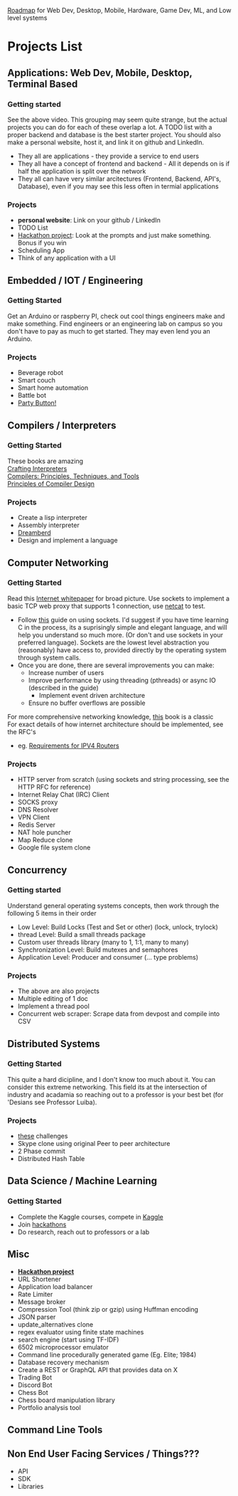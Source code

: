 [Roadmap](https://youtu.be/66tfvFeALBQ?si=l_BVcDWDUTRSM_u6) for Web Dev, Desktop, Mobile, Hardware, Game Dev, ML, and Low level systems

# Projects List

## Applications: Web Dev, Mobile, Desktop, Terminal Based 
### Getting started
See the above video. This grouping may seem quite strange, but the actual projects you can do for each of these overlap a lot. A TODO list with a proper backend and database is the best starter project. You should also make a personal website, host it, and link it on github and LinkedIn.

- They all are applications - they provide a service to end users
- They all have a concept of frontend and backend - All it depends on is if half the application is split over the network
- They all can have very similar arcitectures (Frontend, Backend, API's, Database), even if you may see this less often in termial applications

### Projects
* __personal website__: Link on your github / LinkedIn
* TODO List
* [Hackathon project](https://mlh.io/seasons/2024/events): Look at the prompts and just make something. Bonus if you win
* Scheduling App
* Think of any application with a UI

## Embedded / IOT / Engineering
### Getting Started
Get an Arduino or raspberry PI, check out cool things engineers make and make something. Find engineers or an engineering lab on campus so you don't have to pay as much to get started. They may even lend you an Arduino. 

### Projects
* Beverage robot
* Smart couch
* Smart home automation
* Battle bot
* [Party Button!](https://youtu.be/R_kYaPZ6eds?si=1K69JwoB3ir_fC97)

## Compilers / Interpreters
### Getting Started
These books are amazing  
[Crafting Interpreters](https://craftinginterpreters.com/)  
[Compilers: Principles, Techniques, and Tools](https://en.wikipedia.org/wiki/Compilers:_Principles,_Techniques,_and_Tools)  
[Principles of Compiler Design](https://en.wikipedia.org/wiki/Principles_of_Compiler_Design)  

### Projects
* Create a lisp interpreter
* Assembly interpreter
* [Dreamberd](https://github.com/TodePond/DreamBerd---e-acc)
* Design and implement a language

## Computer Networking
### Getting Started
Read this [Internet whitepaper](https://web.stanford.edu/class/msande91si/www-spr04/readings/week1/InternetWhitepaper.htm) for broad picture.
Use sockets to implement a basic TCP web proxy that supports 1 connection, use [netcat](https://en.wikipedia.org/wiki/Netcat) to test. 
* Follow [this](https://www.scs.stanford.edu/07wi-cs244b/refs/net2.pdf) guide on using sockets. I'd suggest if you have time learning C in the process, its a suprisingly simple and elegant language, and will help you understand so much more. (Or don't and use sockets in your preferred language). Sockets are the lowest level abstraction you (reasonably) have access to, provided directly by the operating system through system calls. 
* Once you are done, there are several improvements you can make:
    * Increase number of users
    * Improve performance by using threading (pthreads) or async IO (described in the guide)
        * Implement event driven architecture
    * Ensure no buffer overflows are possible

For more comprehensive networking knowledge, [this](https://en.wikipedia.org/wiki/TCP/IP_Illustrated) book is a classic  
For exact details of how internet architecture should be implemented, see the RFC's  
* eg. [Requirements for IPV4 Routers](https://datatracker.ietf.org/doc/html/rfc1812)

### Projects
* HTTP server from scratch (using sockets and string processing, see the HTTP RFC for reference)
* Internet Relay Chat (IRC) Client
* SOCKS proxy
* DNS Resolver
* VPN Client
* Redis Server
* NAT hole puncher
* Map Reduce clone
* Google file system clone

## Concurrency
### Getting started
Understand general operating systems concepts, then work through the following 5 items in their order

* Low Level: Build Locks (Test and Set or other) (lock, unlock, trylock)
* thread Level: Build a small threads package
* Custom user threads library (many to 1, 1:1, many to many)
* Synchronization Level: Build mutexes and semaphores
* Application Level: Producer and consumer (… type problems)

### Projects
* The above are also projects
* Multiple editing of 1 doc
* Implement a thread pool
* Concurrent web scraper: Scrape data from devpost and compile into CSV

## Distributed Systems
### Getting Started
This quite a hard dicipline, and I don't know too much about it. You can consider this extreme networking. This field its at the intersection of industry and acadamia so reaching out to a professor is your best bet (for 'Desians see Professor Luiba). 

### Projects
* [these](https://fly.io/dist-sys/) challenges 
* Skype clone using original Peer to peer architecture
* 2 Phase commit
* Distributed Hash Table

## Data Science / Machine Learning
### Getting Started
* Complete the Kaggle courses, compete in [Kaggle](https://www.kaggle.com/) 
* Join [hackathons](https://mlh.io)
* Do research, reach out to professors or a lab

## Misc
* __[Hackathon project](https://mlh.io/seasons/2024/events)__
* URL Shortener
* Application load balancer
* Rate Limiter
* Message broker
* Compression Tool (think zip or gzip) using Huffman encoding
* JSON parser
* update_alternatives clone
* regex evaluator using finite state machines
* search engine (start using TF-IDF)
* 6502 microprocessor emulator 
* Command line procedurally generated game (Eg. Elite; 1984)
* Database recovery mechanism
* Create a REST or GraphQL API that provides data on X
* Trading Bot
* Discord Bot
* Chess Bot
* Chess board manipulation library
* Portfolio analysis tool

<!-- Potential Sections -->
## Command Line Tools
## Non End User Facing Services / Things???
* API
* SDK
* Libraries